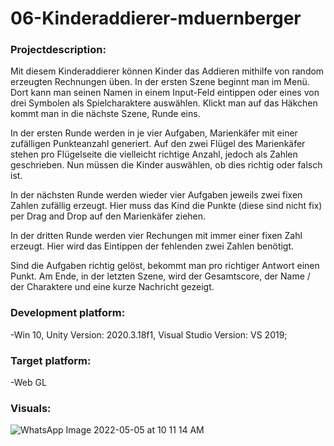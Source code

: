 # 06-Kinderaddierer-mduernberger

### Projectdescription:
Mit diesem Kinderaddierer können Kinder das Addieren mithilfe von random erzeugten Rechnungen üben. In der ersten Szene beginnt man im Menü. Dort kann man seinen Namen in einem Input-Feld eintippen oder eines von drei Symbolen als Spielcharaktere auswählen. Klickt man auf das Häkchen kommt man in die nächste Szene, Runde eins. 

In der ersten Runde werden in je vier Aufgaben, Marienkäfer mit einer zufälligen Punkteanzahl generiert. Auf den zwei Flügel des Marienkäfer stehen pro Flügelseite die vielleicht richtige Anzahl, jedoch als Zahlen geschrieben. Nun müssen die Kinder auswählen, ob dies richtig oder falsch ist. 

In der nächsten Runde werden wieder vier Aufgaben jeweils zwei fixen Zahlen zufällig erzeugt. Hier muss das Kind die Punkte (diese sind nicht fix) per Drag and Drop auf den Marienkäfer ziehen. 

In der dritten Runde werden vier Rechungen mit immer einer fixen Zahl erzeugt. Hier wird das Eintippen der fehlenden zwei Zahlen benötigt.

Sind die Aufgaben richtig gelöst, bekommt man pro richtiger Antwort einen Punkt. Am Ende, in der letzten Szene, wird der Gesamtscore, der Name / der Charaktere und eine kurze Nachricht gezeigt.

### Development platform:
-Win 10, Unity Version: 2020.3.18f1, Visual Studio Version: VS 2019;

### Target platform:
-Web GL

### Visuals:
![WhatsApp Image 2022-05-05 at 10 11 14 AM](https://user-images.githubusercontent.com/100835056/166885216-c1bed38c-bae2-49c7-8ca0-f5ca8da06ca9.jpeg)
